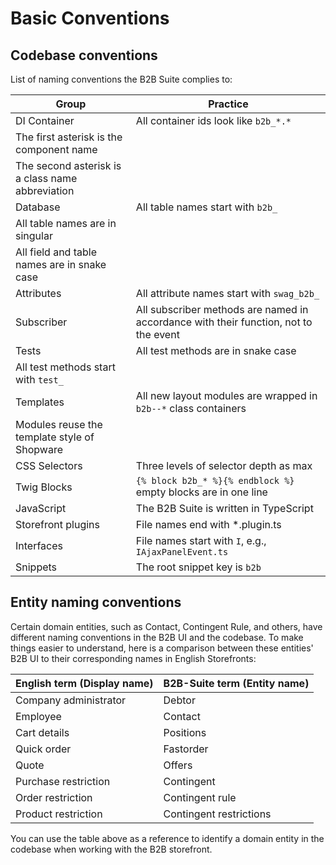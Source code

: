 # Basic Conventions

## Codebase conventions

List of naming conventions the B2B Suite complies to:

| Group                                                                                              | Practice                                                                            |
|----------------------------------------------------------------------------------------------------|-------------------------------------------------------------------------------------|
| DI Container                                                                                       | All container ids look like `b2b_*.*`                                               |
| The first asterisk is the component name                                                            |                                                                                     |
| The second asterisk is a class name abbreviation                                                   |                                                                                     |
| Database                                                                                           | All table names start with `b2b_`                                                   |
| All table names are in singular                                                                |                                                                                     |
| All field and table names are in snake case                                                         |                                                                                     |
| Attributes                                                                                         | All attribute names start with `swag_b2b_`                                          |
| Subscriber                                                                                         | All subscriber methods are named in accordance with their function, not to the event  |
| Tests                                                                                              | All test methods are in snake case                                                  |
| All test methods start with `test_`                                                                |                                                                                     |
| Templates                                                                                          | All new layout modules are wrapped in `b2b--*` class containers                     |
| Modules reuse the template style of Shopware                                                       |                                                                                     |
| CSS Selectors                                                                                      | Three levels of selector depth as max                                                   |
| Twig Blocks                                                                                        | <code v-pre>{% block b2b_* %}{% endblock %}</code> empty blocks are in one line |                                                                                     |
| JavaScript                                                                                         | The B2B Suite is written in TypeScript                                              |
| Storefront plugins                                                                                 | File names end with *.plugin.ts                                                     |
| Interfaces                                                                                         | File names start with `I`, e.g., `IAjaxPanelEvent.ts`                                |
| Snippets                                                                                           | The root snippet key is `b2b`                                                       |

## Entity naming conventions

Certain domain entities, such as Contact, Contingent Rule, and others, have different naming conventions in the B2B UI and the codebase. To make things easier to understand, here is a comparison between these entities' B2B UI to their corresponding names in English Storefronts:

| English term (Display name)                        | B2B-Suite term (Entity name)                      |
|----------------------------------------------------|---------------------------------------------------|
| Company administrator                              | Debtor                                            |
| Employee                                           | Contact                                           |
| Cart details                                       | Positions                                         |
| Quick order                                        | Fastorder                                         |
| Quote                                              | Offers                                            |
| Purchase restriction                               | Contingent                                        |
| Order restriction                                  | Contingent rule                                   |
| Product restriction                                | Contingent restrictions                           |

You can use the table above as a reference to identify a domain entity in the codebase when working with the B2B storefront.
